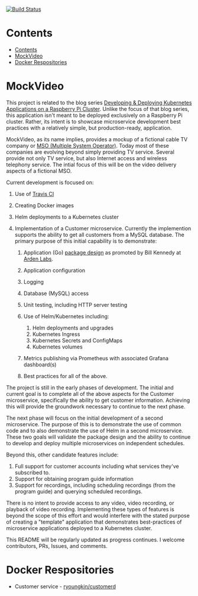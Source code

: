 [![Build Status](https://travis-ci.org/youngkin/mockvideo.svg?branch=master)](https://travis-ci.org/youngkin/mockvideo)
# Contents
- [Contents](#contents)
- [MockVideo](#mockvideo)
- [Docker Respositories](#docker-respositories)
  
# MockVideo

This project is related to the blog series [Developing & Deploying Kubernetes Applications on a Raspberry Pi Cluster](https://medium.com/@RichYoungkin/develop-and-deploy-kubernetes-applications-on-a-raspberry-pi-cluster-fbd4d97a904c). Unlike the focus of that blog series, this application isn't meant to be deployed exclusively on a Raspberry Pi cluster. Rather, its intent is to showcase microservice development best practices with a relatively simple, but production-ready, application.

MockVideo, as its name implies, provides a mockup of a fictional cable TV company or [MSO (Multiple System Operator)](https://www.techopedia.com/definition/26084/multiple-system-operators-mso). Today most of these companies are evolving beyond simply providing TV service. Several provide not only TV service, but also Internet access and wireless telephony service. The intial focus of this will be on the video delivery aspects of a fictional MSO.

Current development is focused on:

1. Use of [Travis CI](https://travis-ci.org)
2. Creating Docker images
3. Helm deployments to a Kubernetes cluster
4. Implementation of a Customer microservice. Currently the implemention supports the ability to get all customers from a MySQL database. The primary purpose of this initial capability is to demonstrate:

    1.  Application (Go) [package design](https://www.ardanlabs.com/blog/2017/02/package-oriented-design.html)  as promoted by Bill Kennedy at [Arden Labs](https://www.ardanlabs.com).
    2.  Application configuration
    3.  Logging
    4.  Database (MySQL) access
    6.  Unit testing, including HTTP server testing
    7.  Use of Helm/Kubernetes including:

        1. Helm deployments and upgrades
        2. Kubernetes Ingress
        3. Kubernetes Secrets and ConfigMaps
        4. Kubernetes volumes
    5.  Metrics publishing via Prometheus with associated Grafana dashboard(s)
  
    8. Best practices for all of the above.

The project is still in the early phases of development. The initial and current goal is to complete all of the above aspects for the Customer microservice, specifically the ability to get customer information. Achieving this will provide the groundwork necessary to continue to the next phase.

The next phase will focus on the initial development of a second microservice. The purpose of this is to demonstrate the use of common code and to also demonstrate the use of Helm in a second microservice. These two goals will validate the package design and the ability to continue to develop and deploy multiple microservices on independent schedules.

Beyond this, other candidate features include:

1. Full support for customer accounts including what services they've subscribed to.
2. Support for obtaining program guide information
3. Support for recordings, including scheduling recordings (from the program guide) and querying scheduled recordings.

There is no intent to provide access to any video, video recording, or playback of video recording. Implementing these types of features is beyond the scope of this effort and would interfere with the stated purpose of creating a "template" application that demonstrates best-practices of microservice applications deployed to a Kubernetes cluster.

This README will be regularly updated as progress continues. I welcome contributors, PRs, Issues, and comments.

# Docker Respositories

* Customer service - [ryoungkin/customerd](https://hub.docker.com/repository/docker/ryoungkin/customerd)
